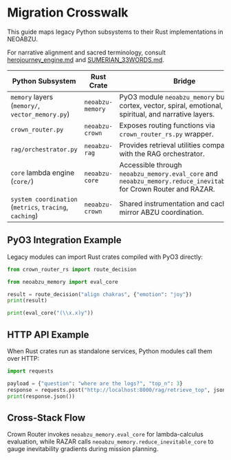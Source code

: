 # Migration Crosswalk

This guide maps legacy Python subsystems to their Rust implementations in NEOABZU.

For narrative alignment and sacred terminology, consult [herojourney_engine.md](herojourney_engine.md) and [SUMERIAN_33WORDS.md](SUMERIAN_33WORDS.md).

| Python Subsystem | Rust Crate | Bridge |
| --- | --- | --- |
| `memory` layers (`memory/`, `vector_memory.py`) | `neoabzu-memory` | PyO3 module `neoabzu_memory` bundles cortex, vector, spiral, emotional, mental, spiritual, and narrative layers. |
| `crown_router.py` | `neoabzu-crown` | Exposes routing functions via `crown_router_rs.py` wrapper. |
| `rag/orchestrator.py` | `neoabzu-rag` | Provides retrieval utilities compatible with the RAG orchestrator. |
| `core` lambda engine (`core/`) | `neoabzu-core` | Accessible through `neoabzu_memory.eval_core` and `neoabzu_memory.reduce_inevitable_core` for Crown Router and RAZAR. |
| `system coordination` (`metrics`, `tracing`, `caching`) | `neoabzu-crown` | Shared instrumentation and caches mirror ABZU coordination. |

## PyO3 Integration Example

Legacy modules can import Rust crates compiled with PyO3 directly:

```python
from crown_router_rs import route_decision

from neoabzu_memory import eval_core

result = route_decision("align chakras", {"emotion": "joy"})
print(result)

print(eval_core("(\\x.x)y"))
```

## HTTP API Example

When Rust crates run as standalone services, Python modules call them over HTTP:

```python
import requests

payload = {"question": "where are the logs?", "top_n": 3}
response = requests.post("http://localhost:8000/rag/retrieve_top", json=payload)
print(response.json())
```

## Cross-Stack Flow

Crown Router invokes `neoabzu_memory.eval_core` for lambda-calculus evaluation, while RAZAR calls `neoabzu_memory.reduce_inevitable_core` to gauge inevitability gradients during mission planning.

